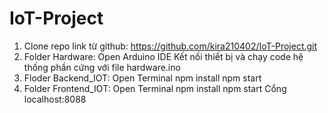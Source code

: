 # IoT-Project

1. Clone repo link từ github:
https://github.com/kira210402/IoT-Project.git
2. Folder Hardware: Open Arduino IDE
Kết nối thiết bị và chạy code hệ thống phần cứng với file hardware.ino
3. Floder Backend_IOT: Open Terminal
npm install
npm start
4. Folder Frontend_IOT: Open Terminal
npm install
npm start
Cổng localhost:8088
